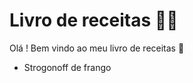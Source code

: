 #  Livro de receitas :man_cook:

Olá ! Bem vindo ao meu livro de receitas :wave:

- Strogonoff de frango
